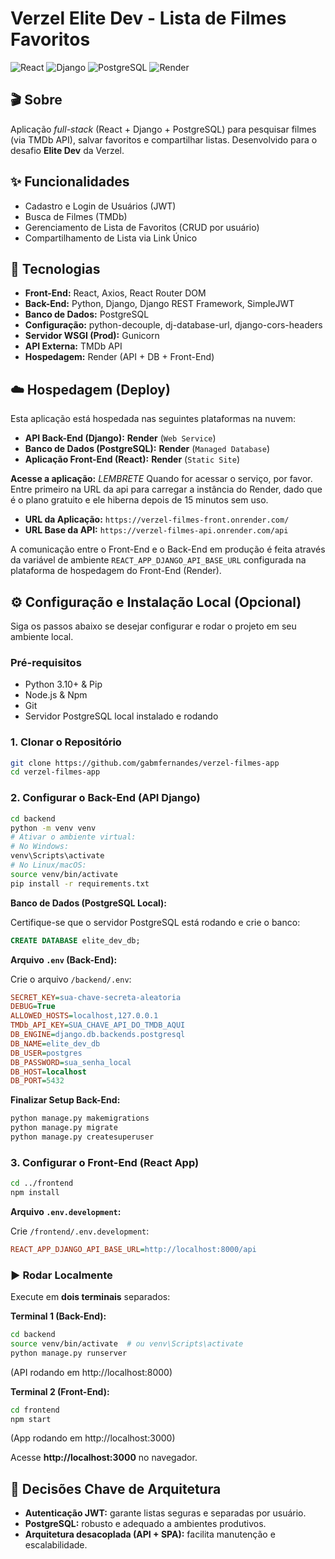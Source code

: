 # Verzel Elite Dev - Lista de Filmes Favoritos

![React](https://img.shields.io/badge/React-20232A?style=for-the-badge&logo=react&logoColor=61DAFB)
![Django](https://img.shields.io/badge/Django-092E20?style=for-the-badge&logo=django&logoColor=green)
![PostgreSQL](https://img.shields.io/badge/PostgreSQL-316192?style=for-the-badge&logo=postgresql&logoColor=white)
![Render](https://img.shields.io/badge/Render-46E3B7?style=for-the-badge&logo=render&logoColor=white)

## 🎬 Sobre

Aplicação *full-stack* (React + Django + PostgreSQL) para pesquisar filmes (via TMDb API), salvar favoritos e compartilhar listas. Desenvolvido para o desafio **Elite Dev** da Verzel.

## ✨ Funcionalidades

* Cadastro e Login de Usuários (JWT)
* Busca de Filmes (TMDb)
* Gerenciamento de Lista de Favoritos (CRUD por usuário)
* Compartilhamento de Lista via Link Único

## 🚀 Tecnologias

* **Front-End:** React, Axios, React Router DOM  
* **Back-End:** Python, Django, Django REST Framework, SimpleJWT  
* **Banco de Dados:** PostgreSQL  
* **Configuração:** python-decouple, dj-database-url, django-cors-headers  
* **Servidor WSGI (Prod):** Gunicorn  
* **API Externa:** TMDb API  
* **Hospedagem:** Render (API + DB + Front-End)

## ☁️ Hospedagem (Deploy)

Esta aplicação está hospedada nas seguintes plataformas na nuvem:

* **API Back-End (Django):** **Render** (`Web Service`)
* **Banco de Dados (PostgreSQL):** **Render** (`Managed Database`)
* **Aplicação Front-End (React):** **Render** (`Static Site`)

**Acesse a aplicação:**
*LEMBRETE*
Quando for acessar o serviço, por favor. Entre primeiro na URL da api para carregar a instância do Render, dado que é o plano gratuito e ele hiberna depois de 15 minutos sem uso.
* **URL da Aplicação:** `https://verzel-filmes-front.onrender.com/`
* **URL Base da API:** `https://verzel-filmes-api.onrender.com/api`


A comunicação entre o Front-End e o Back-End em produção é feita através da variável de ambiente `REACT_APP_DJANGO_API_BASE_URL` configurada na plataforma de hospedagem do Front-End (Render).

## ⚙️ Configuração e Instalação Local (Opcional)

Siga os passos abaixo se desejar configurar e rodar o projeto em seu ambiente local.

### Pré-requisitos

* Python 3.10+ & Pip  
* Node.js & Npm  
* Git  
* Servidor PostgreSQL local instalado e rodando

### 1. Clonar o Repositório

```bash
git clone https://github.com/gabmfernandes/verzel-filmes-app
cd verzel-filmes-app
```

### 2. Configurar o Back-End (API Django)

```bash
cd backend
python -m venv venv
# Ativar o ambiente virtual:
# No Windows:
venv\Scripts\activate
# No Linux/macOS:
source venv/bin/activate
pip install -r requirements.txt
```

**Banco de Dados (PostgreSQL Local):**

Certifique-se que o servidor PostgreSQL está rodando e crie o banco:

```sql
CREATE DATABASE elite_dev_db;
```

**Arquivo `.env` (Back-End):**

Crie o arquivo `/backend/.env`:

```ini
SECRET_KEY=sua-chave-secreta-aleatoria
DEBUG=True
ALLOWED_HOSTS=localhost,127.0.0.1
TMDb_API_KEY=SUA_CHAVE_API_DO_TMDB_AQUI
DB_ENGINE=django.db.backends.postgresql
DB_NAME=elite_dev_db
DB_USER=postgres
DB_PASSWORD=sua_senha_local
DB_HOST=localhost
DB_PORT=5432
```

**Finalizar Setup Back-End:**

```bash
python manage.py makemigrations
python manage.py migrate
python manage.py createsuperuser
```

### 3. Configurar o Front-End (React App)

```bash
cd ../frontend
npm install
```

**Arquivo `.env.development`:**

Crie `/frontend/.env.development`:

```ini
REACT_APP_DJANGO_API_BASE_URL=http://localhost:8000/api
```

### ▶️ Rodar Localmente

Execute em **dois terminais** separados:

**Terminal 1 (Back-End):**
```bash
cd backend
source venv/bin/activate  # ou venv\Scripts\activate
python manage.py runserver
```
(API rodando em http://localhost:8000)

**Terminal 2 (Front-End):**
```bash
cd frontend
npm start
```
(App rodando em http://localhost:3000)

Acesse **http://localhost:3000** no navegador.

## 🤔 Decisões Chave de Arquitetura

* **Autenticação JWT:** garante listas seguras e separadas por usuário.  
* **PostgreSQL:** robusto e adequado a ambientes produtivos.  
* **Arquitetura desacoplada (API + SPA):** facilita manutenção e escalabilidade.
